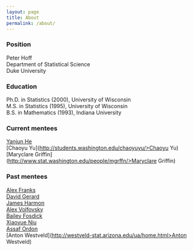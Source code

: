 ```yaml
---
layout: page
title: About
permalink: /about/
---
```




### Position

Peter Hoff   
Department of Statistical Science    
Duke University    

### Education
Ph.D. in Statistics (2000), University of Wisconsin   
M.S. in Statistics (1995), University of Wisconsin   
B.S. in Mathematics (1993), Indiana University   


### Current mentees

[Yanjun He](http://www.stat.washington.edu/people/people.php?id=415)     
[Chaoyu Yu](http://students.washington.edu/chaoyuyu/>Chaoyu Yu)   
[Maryclare Griffin](http://www.stat.washington.edu/people/mgrffn/>Maryclare Griffin)

### Past mentees
[Alex Franks](http://afranks.com/)    
[David Gerard](http://www.stat.washington.edu/~gerard2/home)    
[James Harmon](http://www.stat.washington.edu/people/people.php?id=389)   
[Alex Volfovsky](http://www.people.fas.harvard.edu/~volfovsky)    
[Bailey Fosdick](href=http://www.stat.colostate.edu/~bailey)     
[Xiaoyue Niu](http://stat.psu.edu/people/xun5)     
[Assaf Ordon](http://www.pce.uw.edu/biography/assaf-oron/)     
[Anton Westveld](http://westveld-stat.arizona.edu/ua/home.html>Anton Westveld) 


